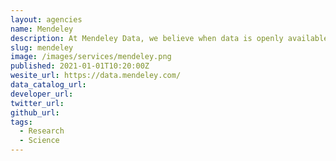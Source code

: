 ```yaml
---
layout: agencies
name: Mendeley
description: At Mendeley Data, we believe when data is openly available, the pace of scientific discovery is increased - researchers can verify findings, or reuse data to generate new findings. When you make your data openly available, it increases confidence in your conclusions, and can potentially lead to more citations. All this means funding agencies and publishers are increasingly asking for data to be shared. We knew we needed to provide a data sharing solution for our community, so Mendeley Data was launched in 2015, to enable researchers to post research data, gain greater exposure, and track usage of their data.
slug: mendeley
image: /images/services/mendeley.png
published: 2021-01-01T10:20:00Z
wesite_url: https://data.mendeley.com/
data_catalog_url:
developer_url:
twitter_url:
github_url:
tags:
  - Research
  - Science
---
```

